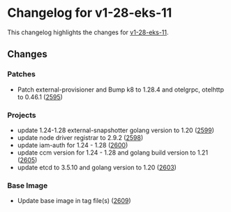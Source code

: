 # Changelog for v1-28-eks-11

This changelog highlights the changes for [v1-28-eks-11](https://github.com/aws/eks-distro/tree/v1-28-eks-11).

## Changes

### Patches
* Patch external-provisioner and Bump k8 to 1.28.4 and otelgrpc, otelhttp to 0.46.1 ([2595](https://github.com/aws/eks-distro/pull/2595))

### Projects
* update 1.24-1.28 external-snapshotter golang version to 1.20 ([2599](https://github.com/aws/eks-distro/pull/2599))
* update node driver registrar to 2.9.2 ([2598](https://github.com/aws/eks-distro/pull/2598))
* update iam-auth for 1.24 - 1.28 ([2600](https://github.com/aws/eks-distro/pull/2600))
* update ccm version for 1.24 - 1.28 and golang build version to 1.21 ([2605](https://github.com/aws/eks-distro/pull/2605))
* update etcd to 3.5.10 and golang version to 1.20 ([2603](https://github.com/aws/eks-distro/pull/2603))

### Base Image
* Update base image in tag file(s) ([2609](https://github.com/aws/eks-distro/pull/2609))

